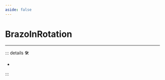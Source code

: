 ```yaml
---
aside: false
---
```

# BrazoInRotation

---

<!-- =================================================== -->
<!-- =================================================== -->
<!-- =================================================== -->
<!-- =================================================== -->
<!-- =================================================== -->
::: details 🛠

-

:::
